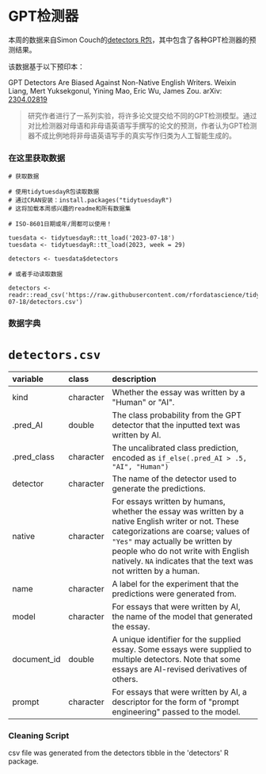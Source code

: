 # GPT检测器

本周的数据来自Simon Couch的[detectors R包](https://github.com/simonpcouch/detectors/)，其中包含了各种GPT检测器的预测结果。

该数据基于以下预印本：

GPT Detectors Are Biased Against Non-Native English Writers. Weixin Liang, Mert Yuksekgonul, Yining Mao, Eric Wu, James Zou. arXiv: [2304.02819](https://arxiv.org/abs/2304.02819)

> 研究作者进行了一系列实验，将许多论文提交给不同的GPT检测模型。通过对比检测器对母语和非母语英语写手撰写的论文的预测，作者认为GPT检测器不成比例地将非母语英语写手的真实写作归类为人工智能生成的。

### 在这里获取数据

```{r}
# 获取数据

# 使用tidytuesdayR包读取数据
# 通过CRAN安装：install.packages("tidytuesdayR")
# 这将加载本周感兴趣的readme和所有数据集

# ISO-8601日期或年/周都可以使用！

tuesdata <- tidytuesdayR::tt_load('2023-07-18')
tuesdata <- tidytuesdayR::tt_load(2023, week = 29)

detectors <- tuesdata$detectors

# 或者手动读取数据

detectors <- readr::read_csv('https://raw.githubusercontent.com/rfordatascience/tidytuesday/master/data/2023/2023-07-18/detectors.csv')

```

### 数据字典

# `detectors.csv`

|variable    |class     |description |
|:-----------|:---------|:-----------|
|kind        |character |Whether the essay was written by a "Human" or "AI".      |
|.pred_AI    |double    |The class probability from the GPT detector that the inputted text was written by AI. |
|.pred_class |character |The uncalibrated class prediction, encoded as `if_else(.pred_AI > .5, "AI", "Human")` |
|detector    |character |The name of the detector used to generate the predictions. |
|native      |character |For essays written by humans, whether the essay was written by a native English writer or not. These categorizations are coarse; values of `"Yes"` may actually be written by people who do not write with English natively. `NA` indicates that the text was not written by a human.   |
|name        |character |A label for the experiment that the predictions were generated from. |
|model       |character |For essays that were written by AI, the name of the model that generated the essay.  |
|document_id |double    |A unique identifier for the supplied essay. Some essays were supplied to multiple detectors. Note that some essays are AI-revised derivatives of others. |
|prompt      |character |For essays that were written by AI, a descriptor for the form of "prompt engineering" passed to the model. |

### Cleaning Script

csv file was generated from the detectors tibble in the 'detectors' R package. 
